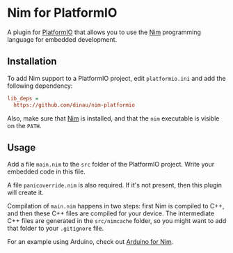Nim for PlatformIO
==================

A plugin for [PlatformIO][2] that allows you to use the [Nim][1] programming
language for embedded development.

Installation
------------

To add Nim support to a PlatformIO project, edit `platformio.ini` and add the
following dependency:

```ini
lib_deps =
  https://github.com/dinau/nim-platformio
```

Also, make sure that [Nim][1] is installed, and that the `nim` executable is
visible on the `PATH`.

Usage
-----

Add a file `main.nim` to the `src` folder of the PlatformIO project. Write your
embedded code in this file.

A file `panicoverride.nim` is also required. If it's not present, then this
plugin will create it.

Compilation of `main.nim` happens in two steps: first Nim is compiled to C++,
and then these C++ files are compiled for your device. The intermediate C++
files are generated in the `src/nimcache` folder, so you might want to add that
folder to your `.gitignore` file.

For an example using Arduino, check out [Arduino for Nim][3].

[1]: https://nim-lang.org
[2]: https://platformio.org
[3]: https://github.com/markspanbroek/nim-arduino
